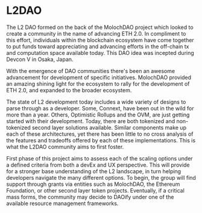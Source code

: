 # L2DAO

The L2 DAO formed on the back of the MolochDAO project which looked to create a community in the name of advancing ETH 2.0. In compliment to this effort, individuals within the blockchain ecosystem have come together to put funds toward appreciating and advancing efforts in the off-chain tx and computation space available today. This DAO idea was incepted during Devcon V in Osaka, Japan.

With the emergence of DAO communities there's been an awesome advancement for development of specific initiatives. MolochDAO provided an amazing shining light for the ecosystem to rally for the development of ETH 2.0, and expanded to the broader ecosystem.

The state of L2 development today includes a wide variety of designs to parse through as a developer. Some, Connext, have been out in the wild for more than a year. Others, Optimistic Rollups and the OVM, are just getting started with their development. Today, there are both tokenized and non-tokenized second layer solutions available. Similar components make up each of these architectures, yet there has been little to no cross analysis of the features and tradeoffs offered by each of these implementations. This is what the L2DAO community aims to first foster.

First phase of this project aims to assess each of the scaling options under a defined criteria from both a devEx and UX perspective. This will provide for a stronger base understanding of the L2 landscape, in turn helping developers navigate the many different options. To begin, the group will find support through grants via entities such as MolochDAO, the Ethereum Foundation, or other second layer token projects. Eventually, if a critical mass forms, the community may decide to DAOify under one of the available resource management frameworks.
